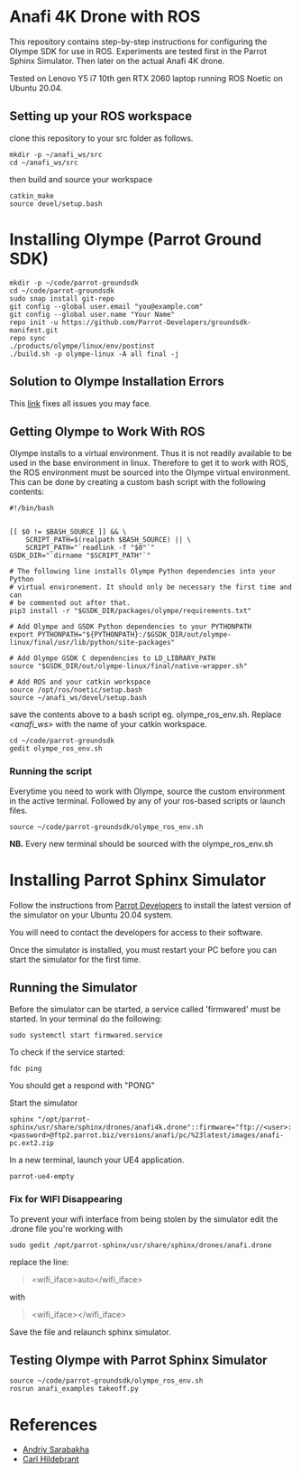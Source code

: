 # Anafi 4K Drone with ROS
This repository contains step-by-step instructions for configuring the Olympe SDK for use in ROS. Experiments are tested first in the Parrot Sphinx Simulator. Then later on the actual Anafi 4K drone. 

Tested on  Lenovo Y5 i7 10th gen RTX 2060 laptop running ROS Noetic on Ubuntu 20.04. 

## Setting up your ROS workspace
clone this repository to your src folder as follows.

    mkdir -p ~/anafi_ws/src
    cd ~/anafi_ws/src

then build and source your workspace
    
    catkin_make
    source devel/setup.bash

#
# Installing Olympe (Parrot Ground SDK)
    mkdir -p ~/code/parrot-groundsdk
    cd ~/code/parrot-groundsdk
    sudo snap install git-repo
    git config --global user.email "you@example.com"
    git config --global user.name "Your Name"
    repo init -u https://github.com/Parrot-Developers/groundsdk-manifest.git
    repo sync
    ./products/olympe/linux/env/postinst
    ./build.sh -p olympe-linux -A all final -j


## Solution to Olympe Installation Errors
This [link](https://github.com/andriyukr/olympe_bridge) fixes all issues you may face.  


## Getting Olympe to Work With ROS
Olympe installs to a virtual environment. Thus it is not readily available to be used in the base environment in linux. Therefore to get it to work with ROS, the ROS environment must be sourced into the Olympe virtual environment. This can be done by creating a custom bash script with the following contents:

    #!/bin/bash


    [[ $0 != $BASH_SOURCE ]] && \
        SCRIPT_PATH=$(realpath $BASH_SOURCE) || \
        SCRIPT_PATH="`readlink -f "$0"`"
    GSDK_DIR="`dirname "$SCRIPT_PATH"`"

    # The following line installs Olympe Python dependencies into your Python
    # virtual environement. It should only be necessary the first time and can
    # be commented out after that.
    pip3 install -r "$GSDK_DIR/packages/olympe/requirements.txt"

    # Add Olympe and GSDK Python dependencies to your PYTHONPATH
    export PYTHONPATH="${PYTHONPATH}:/$GSDK_DIR/out/olympe-linux/final/usr/lib/python/site-packages"

    # Add Olympe GSDK C dependencies to LD_LIBRARY_PATH
    source "$GSDK_DIR/out/olympe-linux/final/native-wrapper.sh"

    # Add ROS and your catkin workspace
    source /opt/ros/noetic/setup.bash
    source ~/anafi_ws/devel/setup.bash


save the contents above to a bash script eg. olympe_ros_env.sh. Replace *<anafi_ws>* with the name of your catkin workspace.  

    cd ~/code/parrot-groundsdk
    gedit olympe_ros_env.sh

### Running the script
Everytime you need to work with Olympe, source the custom environment in the active terminal. Followed by any of your ros-based scripts or launch files. 

    source ~/code/parrot-groundsdk/olympe_ros_env.sh

**NB.** Every new terminal should be sourced with the olympe_ros_env.sh

#

# Installing Parrot Sphinx Simulator 
Follow the instructions from [Parrot Developers](https://developer.parrot.com/docs/sphinx/installation.html) to install the latest version of the simulator on your Ubuntu 20.04 system. 

You will need to contact the developers for access to their software. 

Once the simulator is installed, you must restart your PC before you can start the simulator for the first time. 


## Running the Simulator
Before the simulator can be started, a service called 'firmwared' must be started. In your terminal do the following:

    sudo systemctl start firmwared.service

To check if the service started:

    fdc ping

You should get a respond with "PONG"


Start the simulator 

    sphinx "/opt/parrot-sphinx/usr/share/sphinx/drones/anafi4k.drone"::firmware="ftp://<user>:<password>@ftp2.parrot.biz/versions/anafi/pc/%23latest/images/anafi-pc.ext2.zip

In a new terminal, launch your UE4 application.

    parrot-ue4-empty

### Fix for WIFI Disappearing
To prevent your wifi interface from being stolen by the simulator edit the .drone file you're working with

    sudo gedit /opt/parrot-sphinx/usr/share/sphinx/drones/anafi.drone

replace the line:
> <wifi_iface>auto</wifi_iface> 

with 

> <wifi_iface></wifi_iface>

Save the file and relaunch sphinx simulator.


## Testing Olympe with Parrot Sphinx Simulator

    source ~/code/parrot-groundsdk/olympe_ros_env.sh
    rosrun anafi_examples takeoff.py

#
# References
* [Andriy Sarabakha](https://github.com/andriyukr/olympe_bridge)
* [Carl Hildebrant](https://github.com/hildebrandt-carl/MixedRealityTesting)